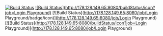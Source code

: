 [![Build Status](http://178.128.149.65:8080/job/Login%20Playground/badge/icon)](http://178.128.149.65:8080/job/Login%20Playground/)
[![Build Status](http://178.128.149.65:8080/buildStatus/icon?job=Login Playground)](http://178.128.149.65:8080/job/Login%20Playground/)
[![Build Status](http://178.128.149.65:8080/job/Login Playground/badge/icon)](http://178.128.149.65:8080/job/Login Playground)
[![Build Status](http://178.128.149.65:8080/buildStatus/icon?job=Login Playground)](http://178.128.149.65:8080/job/Login Playground)